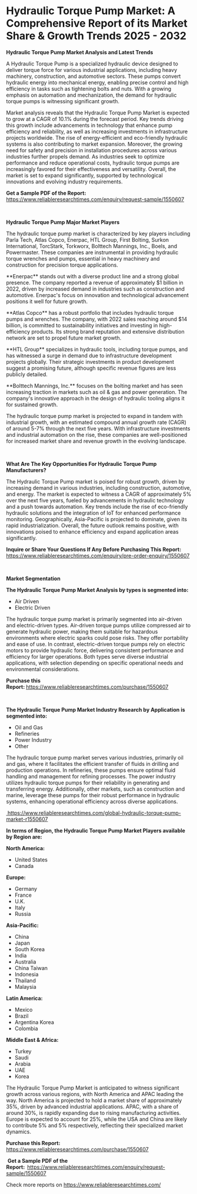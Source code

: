 <p><h1>Hydraulic Torque Pump Market: A Comprehensive Report of its Market Share & Growth Trends 2025 - 2032</h1></p><p><strong>Hydraulic Torque Pump Market Analysis and Latest Trends</strong></p>
<p><p>A Hydraulic Torque Pump is a specialized hydraulic device designed to deliver torque force for various industrial applications, including heavy machinery, construction, and automotive sectors. These pumps convert hydraulic energy into mechanical energy, enabling precise control and high efficiency in tasks such as tightening bolts and nuts. With a growing emphasis on automation and mechanization, the demand for hydraulic torque pumps is witnessing significant growth.</p><p>Market analysis reveals that the Hydraulic Torque Pump Market is expected to grow at a CAGR of 10.1% during the forecast period. Key trends driving this growth include advancements in technology that enhance pump efficiency and reliability, as well as increasing investments in infrastructure projects worldwide. The rise of energy-efficient and eco-friendly hydraulic systems is also contributing to market expansion. Moreover, the growing need for safety and precision in installation procedures across various industries further propels demand. As industries seek to optimize performance and reduce operational costs, hydraulic torque pumps are increasingly favored for their effectiveness and versatility. Overall, the market is set to expand significantly, supported by technological innovations and evolving industry requirements.</p></p>
<p><strong>Get a Sample PDF of the Report:&nbsp;</strong> <a href="https://www.reliableresearchtimes.com/enquiry/request-sample/1550607?utm_campaign=2455&utm_medium=2&utm_source=Github&utm_content=ia&utm_term=16022025&utm_id=hydraulic-torque-pump">https://www.reliableresearchtimes.com/enquiry/request-sample/1550607</a></p>
<p>&nbsp;</p>
<p><strong>Hydraulic Torque Pump Major Market Players</strong></p>
<p><p>The hydraulic torque pump market is characterized by key players including Parla Tech, Atlas Copco, Enerpac, HTL Group, First Bolting, Surkon International, TorcStark, Torkworx, Bolttech Mannings, Inc., Boels, and Powermaster. These companies are instrumental in providing hydraulic torque wrenches and pumps, essential in heavy machinery and construction for precision torque applications.</p><p>**Enerpac** stands out with a diverse product line and a strong global presence. The company reported a revenue of approximately $1 billion in 2022, driven by increased demand in industries such as construction and automotive. Enerpac's focus on innovation and technological advancement positions it well for future growth.</p><p>**Atlas Copco** has a robust portfolio that includes hydraulic torque pumps and wrenches. The company, with 2022 sales reaching around $14 billion, is committed to sustainability initiatives and investing in high-efficiency products. Its strong brand reputation and extensive distribution network are set to propel future market growth.</p><p>**HTL Group** specializes in hydraulic tools, including torque pumps, and has witnessed a surge in demand due to infrastructure development projects globally. Their strategic investments in product development suggest a promising future, although specific revenue figures are less publicly detailed.</p><p>**Bolttech Mannings, Inc.** focuses on the bolting market and has seen increasing traction in markets such as oil & gas and power generation. The company's innovative approach in the design of hydraulic tooling aligns it for sustained growth.</p><p>The hydraulic torque pump market is projected to expand in tandem with industrial growth, with an estimated compound annual growth rate (CAGR) of around 5-7% through the next five years. With infrastructure investments and industrial automation on the rise, these companies are well-positioned for increased market share and revenue growth in the evolving landscape.</p></p>
<p>&nbsp;</p>
<p><strong>What Are The Key Opportunities For Hydraulic Torque Pump Manufacturers?</strong></p>
<p><p>The Hydraulic Torque Pump market is poised for robust growth, driven by increasing demand in various industries, including construction, automotive, and energy. The market is expected to witness a CAGR of approximately 5% over the next five years, fueled by advancements in hydraulic technology and a push towards automation. Key trends include the rise of eco-friendly hydraulic solutions and the integration of IoT for enhanced performance monitoring. Geographically, Asia-Pacific is projected to dominate, given its rapid industrialization. Overall, the future outlook remains positive, with innovations poised to enhance efficiency and expand application areas significantly.</p></p>
<p><strong>Inquire or Share Your Questions If Any Before Purchasing This Report:</strong> <a href="https://www.reliableresearchtimes.com/enquiry/pre-order-enquiry/1550607?utm_campaign=2455&utm_medium=2&utm_source=Github&utm_content=ia&utm_term=16022025&utm_id=hydraulic-torque-pump">https://www.reliableresearchtimes.com/enquiry/pre-order-enquiry/1550607</a></p>
<p>&nbsp;</p>
<p><strong>Market Segmentation</strong></p>
<p><strong>The Hydraulic Torque Pump Market Analysis by types is segmented into:</strong></p>
<p><ul><li>Air Driven</li><li>Electric Driven</li></ul></p>
<p><p>The hydraulic torque pump market is primarily segmented into air-driven and electric-driven types. Air-driven torque pumps utilize compressed air to generate hydraulic power, making them suitable for hazardous environments where electric sparks could pose risks. They offer portability and ease of use. In contrast, electric-driven torque pumps rely on electric motors to provide hydraulic force, delivering consistent performance and efficiency for larger operations. Both types serve diverse industrial applications, with selection depending on specific operational needs and environmental considerations.</p></p>
<p><strong>Purchase this Report:&nbsp;</strong><a href="https://www.reliableresearchtimes.com/purchase/1550607?utm_campaign=2455&utm_medium=2&utm_source=Github&utm_content=ia&utm_term=16022025&utm_id=hydraulic-torque-pump">https://www.reliableresearchtimes.com/purchase/1550607</a></p>
<p>&nbsp;</p>
<p><strong>The Hydraulic Torque Pump Market Industry Research by Application is segmented into:</strong></p>
<p><ul><li>Oil and Gas</li><li>Refineries</li><li>Power Industry</li><li>Other</li></ul></p>
<p><p>The hydraulic torque pump market serves various industries, primarily oil and gas, where it facilitates the efficient transfer of fluids in drilling and production operations. In refineries, these pumps ensure optimal fluid handling and management for refining processes. The power industry utilizes hydraulic torque pumps for their reliability in generating and transferring energy. Additionally, other markets, such as construction and marine, leverage these pumps for their robust performance in hydraulic systems, enhancing operational efficiency across diverse applications.</p></p>
<p><a href="https://www.reliableresearchtimes.com/global-hydraulic-torque-pump-market-r1550607?utm_campaign=2455&utm_medium=2&utm_source=Github&utm_content=ia&utm_term=16022025&utm_id=hydraulic-torque-pump">&nbsp;https://www.reliableresearchtimes.com/global-hydraulic-torque-pump-market-r1550607</a></p>
<p><strong>In terms of Region, the Hydraulic Torque Pump Market Players available by Region are:</strong></p>
<p>
    <p> <strong> North America: </strong>
        <ul>
            <li>United States</li>
            <li>Canada</li>
        </ul>
        </p> 
    <p> <strong> Europe: </strong>
        <ul>
            <li>Germany</li>
            <li>France</li>
            <li>U.K.</li>
            <li>Italy</li>
            <li>Russia</li>
        </ul>
        </p> 
    <p> <strong> Asia-Pacific: </strong>
        <ul>
            <li>China</li>
            <li>Japan</li>
            <li>South Korea</li>
            <li>India</li>
            <li>Australia</li>
            <li>China Taiwan</li>
            <li>Indonesia</li>
            <li>Thailand</li>
            <li>Malaysia</li>
        </ul>
        </p> 
    <p> <strong> Latin America: </strong>
        <ul>
            <li>Mexico</li>
            <li>Brazil</li>
            <li>Argentina Korea</li>
            <li>Colombia</li>
        </ul>
        </p> 
    <p> <strong> Middle East & Africa: </strong>
        <ul>
            <li>Turkey</li>
            <li>Saudi</li>
            <li>Arabia</li>
            <li>UAE</li>
            <li>Korea</li>
        </ul>
    </p>
    </p>
<p><p>The Hydraulic Torque Pump Market is anticipated to witness significant growth across various regions, with North America and APAC leading the way. North America is projected to hold a market share of approximately 35%, driven by advanced industrial applications. APAC, with a share of around 30%, is rapidly expanding due to rising manufacturing activities. Europe is expected to account for 25%, while the USA and China are likely to contribute 5% and 5% respectively, reflecting their specialized market dynamics.</p></p>
<p><strong>Purchase this Report: </strong><a href="https://www.reliableresearchtimes.com/purchase/1550607?utm_campaign=2455&utm_medium=2&utm_source=Github&utm_content=ia&utm_term=16022025&utm_id=hydraulic-torque-pump">https://www.reliableresearchtimes.com/purchase/1550607</a></p>
<p>&nbsp;<strong>Get a Sample PDF of the Report:&nbsp;&nbsp;</strong><a href="https://www.reliableresearchtimes.com/enquiry/request-sample/1550607?utm_campaign=2455&utm_medium=2&utm_source=Github&utm_content=ia&utm_term=16022025&utm_id=hydraulic-torque-pump">https://www.reliableresearchtimes.com/enquiry/request-sample/1550607</a></p>
<p><strong></strong></p>
<p>Check more reports on <a href="https://www.reliableresearchtimes.com/?utm_campaign=2455&utm_medium=2&utm_source=Github&utm_content=ia&utm_term=16022025&utm_id=hydraulic-torque-pump">https://www.reliableresearchtimes.com/</a></p>